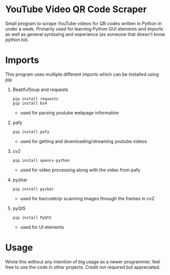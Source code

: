 # YouTube Video QR Code Scraper
 Small program to scrape YouTube videos for QR codes written in Python in under a week. Primarily used for learning Python GUI elements and imports as well as general syntaxing and experience (as someone that doesn't know python lol).

# Imports
This program uses multiple different imports which can be installed using pip

1. BeatifulSoup and requests
     ```
     pip install requests
     pip install bs4
     ```
   - used for parsing youtube webpage information
   
2. pafy
     ```
     pip install pafy
     ```
     - used for getting and downloading/streaming youtube videos

3. cv2
     ```
     pip install opencv-python
     ```
     - used for video processing along with the video from pafy

4. pyzbar
     ```
     pip install pyzbar
     ```
     - used for barcode/qr scanning images through the frames in cv2
     
5. pyQt5
     ```
     pip install PyQt5
     ```
     - used for UI elements
     
    
# Usage
Wrote this without any intention of big usage as a newer programmer, feel free to use the code in other projects. Credit not required but appreciated.
